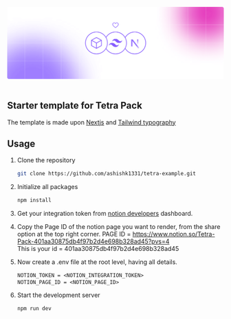 ![Banner Image](https://raw.githubusercontent.com/ashishk1331/tetra-example/main/public/banner.png)
<br><br>
## Starter template for Tetra Pack

The template is made upon [Nextjs](https://nextjs.org/) and [Tailwind typography](https://tailwindcss.com/docs/typography-plugin)

## Usage

1.  Clone the repository
    ```bash
    git clone https://github.com/ashishk1331/tetra-example.git
    ```
1.  Initialize all packages
    ```bash
    npm install
    ```
1.  Get your integration token from [notion developers](https://www.notion.so/my-integrations) dashboard.
    <br>
1.  Copy the Page ID of the notion page you want to render, from the share option at the top right corner.
    PAGE ID = https://www.notion.so/Tetra-Pack-401aa30875db4f97b2d4e698b328ad45?pvs=4
    <br>
    This is your id = 401aa30875db4f97b2d4e698b328ad45
    <br>
1.  Now create a .env file at the root level, having all details.
    ```
    NOTION_TOKEN = <NOTION_INTEGRATION_TOKEN>
    NOTION_PAGE_ID = <NOTION_PAGE_ID>
    ```
1.  Start the development server

    ```bash
    npm run dev
    ```